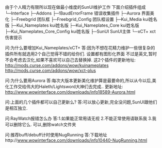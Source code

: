 由于个人精力有限所以现在做最小维度的SunUI维护工作
下面介绍插件组成
└─Interface
    ├─Addons
       ├─!BaudErrorFrame                    错误收集插件
       ├─Aurora                             界面美化
       ├─Freebgrid                          团队框
       ├─Freebgrid_Config                   团队框设置
       ├─Kui_Media                          kui姓名版
       ├─Kui_Nameplates                     kui姓名版
       ├─Kui_Nameplates_Core                kui姓名版
       ├─Kui_Nameplates_Core_Config         kui姓名版
       ├─SunUI                              SunUI主体
       └─xCT+                               xct伤害提示


问:为什么要增加Kui_Nameplates/xCT+
答:因为不想在花精力维护一些很复杂的插件所有就选用2个自己觉得不错的给你们.
  设置都有图形化界面 不过是英文,暂时不会考虑去汉化,如果不喜欢可以自己去替换掉.
  这2个插件的更新地址:
  http://mods.curse.com/addons/wow/kuinameplates
  http://mods.curse.com/addons/wow/xct-plus
  
问:为什么要用Aurora
答:每次大版本更新美化维护算是最要命的,所以从今以后,美化工作交给伟大的Haleth/Lightsword大神们去完成..
  更新地址:
  http://www.wowinterface.com/downloads/info18589-Aurora.html

问:上面的几个插件都可以自己更新么?
答:可以放心更新,完全没问题,SunUI跟他们是相互独立.

问:RayWatch报错怎么办
答:1.如果能正常用请无视
   2.不能正常使用请联系我
   3.我可以删除它么. 可以,删除watch文件夹
   
问:推荐buff/debuff计时使用NugRunning
答:下载地址http://www.wowinterface.com/downloads/info10440-NugRunning.html